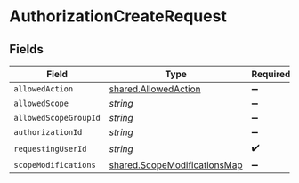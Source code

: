 # AuthorizationCreateRequest


## Fields

| Field                                                                        | Type                                                                         | Required                                                                     | Description                                                                  |
| ---------------------------------------------------------------------------- | ---------------------------------------------------------------------------- | ---------------------------------------------------------------------------- | ---------------------------------------------------------------------------- |
| `allowedAction`                                                              | [shared.AllowedAction](../../models/shared/allowedaction.md)                 | :heavy_minus_sign:                                                           | N/A                                                                          |
| `allowedScope`                                                               | *string*                                                                     | :heavy_minus_sign:                                                           | N/A                                                                          |
| `allowedScopeGroupId`                                                        | *string*                                                                     | :heavy_minus_sign:                                                           | N/A                                                                          |
| `authorizationId`                                                            | *string*                                                                     | :heavy_minus_sign:                                                           | N/A                                                                          |
| `requestingUserId`                                                           | *string*                                                                     | :heavy_check_mark:                                                           | N/A                                                                          |
| `scopeModifications`                                                         | [shared.ScopeModificationsMap](../../models/shared/scopemodificationsmap.md) | :heavy_minus_sign:                                                           | N/A                                                                          |